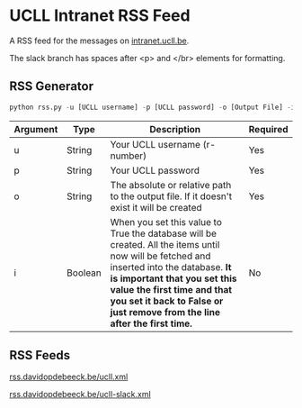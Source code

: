 # UCLL Intranet RSS Feed
A RSS feed for the messages on [intranet.ucll.be](https://intranet.ucll.be).

The slack branch has spaces after &lt;p&gt; and &lt;/br&gt; elements for formatting.

## RSS Generator
```python
python rss.py -u [UCLL username] -p [UCLL password] -o [Output File] -i [Initialise database]
```

| Argument  | Type |  Description | Required |
| ------------- | ------------- | ------------- | ------------- |
| u  | String  | Your UCLL username (r-number)  | Yes  |
| p  | String  | Your UCLL password  | Yes  |
| o  | String  | The absolute or relative path to the output file. If it doesn't exist it will be created  | Yes  |
| i  | Boolean  | When you set this value to True the database will be created. All the items until now will be fetched and inserted into the database. **It is important that you set this value the first time and that you set it back to False or just remove from the line after the first time.**  | No  |

## RSS Feeds
[rss.davidopdebeeck.be/ucll.xml](http://rss.davidopdebeeck.be/ucll.xml)

[rss.davidopdebeeck.be/ucll-slack.xml](http://rss.davidopdebeeck.be/ucll-slack.xml)
